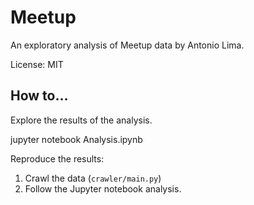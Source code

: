 Meetup
======

An exploratory analysis of Meetup data by Antonio Lima.

License: MIT

How to...
---------

Explore the results of the analysis.

   jupyter notebook Analysis.ipynb

Reproduce the results:

1. Crawl the data (`crawler/main.py`)
2. Follow the Jupyter notebook analysis.
